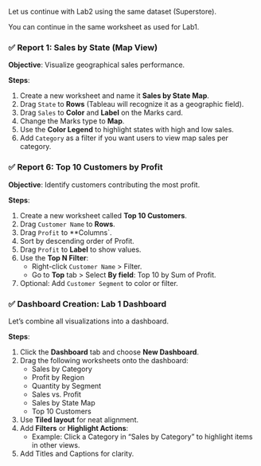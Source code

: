 Let us continue with Lab2 using the same dataset (Superstore).

You can continue in the same worksheet as used for Lab1.


### ✅ **Report 1: Sales by State (Map View)**

**Objective**: Visualize geographical sales performance.

**Steps**:
1. Create a new worksheet and name it **Sales by State Map**.
2. Drag `State` to **Rows** (Tableau will recognize it as a geographic field).
3. Drag `Sales` to **Color** and **Label** on the Marks card.
4. Change the Marks type to **Map**.
5. Use the **Color Legend** to highlight states with high and low sales.
6. Add `Category` as a filter if you want users to view map sales per category.

### ✅ **Report 6: Top 10 Customers by Profit**

**Objective**: Identify customers contributing the most profit.

**Steps**:
1. Create a new worksheet called **Top 10 Customers**.
2. Drag `Customer Name` to **Rows**.
3. Drag `Profit` to **Columns`.
4. Sort by descending order of Profit.
5. Drag `Profit` to **Label** to show values.
6. Use the **Top N Filter**:
   - Right-click `Customer Name` > Filter.
   - Go to **Top** tab > Select **By field**: Top 10 by Sum of Profit.
7. Optional: Add `Customer Segment` to color or filter.

### ✅ **Dashboard Creation: Lab 1 Dashboard**

Let’s combine all visualizations into a dashboard.

**Steps**:
1. Click the **Dashboard** tab and choose **New Dashboard**.
2. Drag the following worksheets onto the dashboard:
   - Sales by Category
   - Profit by Region
   - Quantity by Segment
   - Sales vs. Profit
   - Sales by State Map
   - Top 10 Customers
3. Use **Tiled layout** for neat alignment.
4. Add **Filters** or **Highlight Actions**:
   - Example: Click a Category in “Sales by Category” to highlight items in other views.
5. Add Titles and Captions for clarity.
